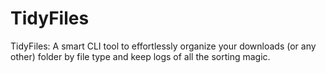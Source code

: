 # TidyFiles
TidyFiles: A smart CLI tool to effortlessly organize your downloads (or any other) folder by file type and keep logs of all the sorting magic.
